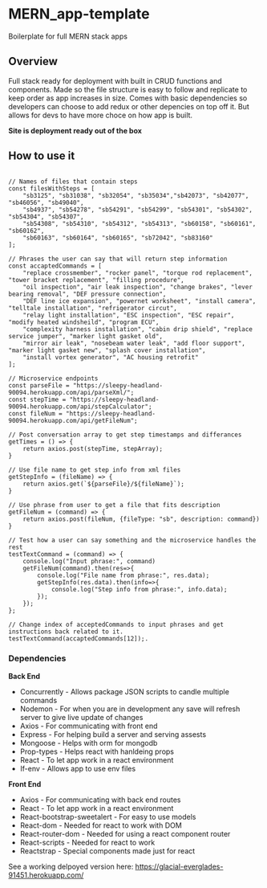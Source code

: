 # MERN_app-template
Boilerplate for full MERN stack apps

## Overview
Full stack ready for deployment with built in CRUD functions and components.
Made so the file structure is easy to follow and replicate to keep order as app increases in size.
Comes with basic dependencies so developers can choose to add redux or other depencies on top off it. But allows for devs to have more choce on how app is built.

**__Site is deployment ready out of the box__**

## How to use it

<pre><code>
// Names of files that contain steps
const filesWithSteps = [
    "sb3125", "sb31038", "sb32054", "sb35034","sb42073", "sb42077", "sb46056", "sb49040", 
    "sb4937", "sb54278", "sb54291", "sb54299", "sb54301", "sb54302", "sb54304", "sb54307", 
    "sb54308", "sb54310", "sb54312", "sb54313", "sb60158", "sb60161", "sb60162", 
    "sb60163", "sb60164", "sb60165", "sb72042", "sb83160"
];

// Phrases the user can say that will return step information
const accaptedCommands = [
    "replace crossmember", "rocker panel", "torque rod replacement", "tower bracket replacement", "filling procedure",
    "oil inspection", "air leak inspection", "change brakes", "lever bearing removal", "DEF pressure connection",
    "DEF line ice expansion", "powernet worksheet", "install camera", "telltale installation", "refrigerator circut",
    "relay light installation", "ESC inspection", "ESC repair", "modify heated windsheild", "program ECU", 
    "complexity harness installation", "cabin drip shield", "replace service jumper", "marker light gasket old",
    "mirror air leak", "nosebeam water leak", "add floor support", "marker light gasket new", "splash cover installation",
    "install vortex generator", "AC housing retrofit"
];

// Microservice endpoints
const parseFile = "https://sleepy-headland-90094.herokuapp.com/api/parseXml/";
const stepTime = "https://sleepy-headland-90094.herokuapp.com/api/stepCalculator";
const fileNum = "https://sleepy-headland-90094.herokuapp.com/api/getFileNum";

// Post conversation array to get step timestamps and differances
getTimes = () => {
    return axios.post(stepTime, stepArray);
}

// Use file name to get step info from xml files
getStepInfo = (fileName) => {
    return axios.get(`${parseFile}/${fileName}`);
}

// Use phrase from user to get a file that fits description
getFileNum = (command) => {
    return axios.post(fileNum, {fileType: "sb", description: command})
}

// Test how a user can say something and the microservice handles the rest
testTextCommand = (command) => {
    console.log("Input phrase:", command)
    getFileNum(command).then(res=>{
        console.log("File name from phrase:", res.data);
        getStepInfo(res.data).then(info=>{
            console.log("Step info from phrase:", info.data);
        });
    });
};

// Change index of acceptedCommands to input phrases and get instructions back related to it.
testTextCommand(accaptedCommands[12]);.
</pre></code>


### Dependencies 

**Back End**
- Concurrently - Allows package JSON scripts to candle multiple commands
- Nodemon - For when you are in development any save will refresh server to give live update of changes
- Axios - For communicating with front end
- Express - For helping build a server and serving assests
- Mongoose - Helps with orm for mongodb
- Prop-types - Helps react with hanldeing props
- React - To let app work in a react environment
- If-env - Allows app to use env files

**Front End**
- Axios - For communicating with back end routes
- React - To let app work in a react environment
- React-bootstrap-sweetalert - For easy to use models
- React-dom - Needed for react to work with DOM
- React-router-dom - Needed for using a react component router
- React-scripts - Needed for react to work
- Reactstrap - Special components made just for react

See a working delpoyed version here: https://glacial-everglades-91451.herokuapp.com/
